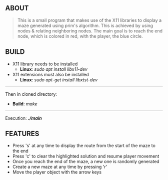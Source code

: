 ## ABOUT
> This is a small program that makes use of the X11 libraries to display a maze generated using prim's algorithm. This is achieved by using nodes & relating neighboring nodes. The main goal is to reach the end node, which is colored in red, with the player, the blue circle.
## BUILD
* X11 library needs to be installed
	* **Linux**: *sudo apt install libx11-dev*
* X11 extensions must also be installed
	* **Linux**: *sudo apt-get install libxtst-dev*
---
Then in cloned directory:
* **Build**: *make*
---
Execution: ***./main***
## FEATURES
* Press 's' at any time to display the route from the start of the maze to the end
* Press 'c' to clear the highlighted solution and resume player movement
* Once you reach the end of the maze, a new one is randomly generated
* Create a new maze at any time by pressing 'r'
* Move the player object with the arrow keys
